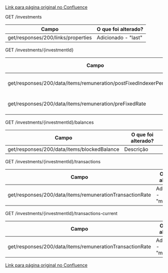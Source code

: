 [Link para página original no Confluence](https://openfinancebrasil.atlassian.net/wiki/spaces/OF/pages/154763815)

GET /investments

| **Campo** | **O que foi alterado?** |
| --- | --- |
| get/responses/200/links/properties | Adicionado - "last" |

 GET /investments/{investmentId}

| **Campo** | **O que foi alterado?** |
| --- | --- |
| get/responses/200/data/items/remuneration/postFixedIndexerPercentage | Adicionado - "minLength" |
| get/responses/200/data/items/remuneration/preFixedRate | Adicionado - "minLength" |

 GET /investments/{investmentId}/balances

| **Campo** | **O que foi alterado?** |
| --- | --- |
| get/responses/200/data/items/blockedBalance | Descrição |

 GET /investments/{investmentId}/transactions

| **Campo** | **O que foi alterado?** |
| --- | --- |
| get/responses/200/data/items/remunerationTransactionRate | Adicionado - "minLength" |

 GET /investments/{investmentId}/transactions-current

| **Campo** | **O que foi alterado?** |
| --- | --- |
| get/responses/200/data/items/remunerationTransactionRate | Adicionado - "minLength" |

[Link para página original no Confluence](https://openfinancebrasil.atlassian.net/wiki/spaces/OF/pages/154763815)